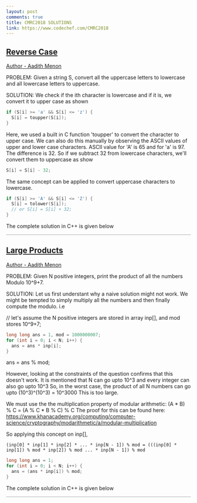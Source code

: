 ```yaml
---
layout: post
comments: true
title: CMRC2018 SOLUTIONS
link: https://www.codechef.com/CMRC2018
---
```


## [Reverse Case](https://www.codechef.com/problems/REVCASE)

[Author - Aadith Menon](https://github.com/adithm)

PROBLEM: Given a string S, convert all the uppercase letters to lowercase and all lowercase letters to uppercase.

SOLUTION:
We check if the ith character is lowercase and if it is, we convert it to upper case as shown

```C
if (S[i] >= 'a' && S[i] <= 'z') {
  S[i] = toupper(S[i]);
}
```

Here, we used a built in C function 'toupper' to convert the character to upper case. We can also do this
manually by observing the ASCII values of upper and lower case characters. 
ASCII value for 'A' is 65 and for 'a' is 97. The difference is 32. So if we subtract 32 from lowercase
characters, we'll convert them to uppercase as show

```C
S[i] = S[i] - 32;
```

The same concept can be applied to convert uppercase characters to lowercase.

```C
if (S[i] >= 'A' && S[i] <= 'Z') {
  S[i] = tolower(S[i]);
  // or S[i] = S[i] + 32;
}
```

The complete solution in C++ is given below

<script src="https://gist.github.com/ajish097/2e87276cf0db680e5fbdfaf393dbc515.js"></script>


<hr style="height:2px;border:none;color:#ccc;background-color:#ccc;" />

## [Large Products](https://www.codechef.com/problems/ANUPROD)

[Author - Aadith Menon](https://github.com/adithm)

PROBLEM: Given N positive integers, print the product of all the numbers Modulo 10^9+7.

SOLUTION: Let us first understant why a naive solution might not work. 
We might be tempted to simply multiply all the numbers and then finally compute the modulo. i.e

// let's assume the N positive integers are stored in array inp[], and mod stores 10^9+7;

```C
long long ans = 1, mod = 1000000007;
for (int i = 0; i < N; i++) {
  ans = ans * inp[i];
}
```

ans = ans % mod;

However, looking at the constraints of the question confirms that this doesn't work.
It is mentioned that N can go upto 10^3 and every integer can also go upto 10^3
So, in the worst case, the product of all N numbers can go upto (10^3)^(10^3) = 10^3000
This is too large. 

We must use the the multiplication property of modular arithmetic:
  (A * B) % C = (A % C * B % C) % C
The proof for this can be found here:
  https://www.khanacademy.org/computing/computer-science/cryptography/modarithmetic/a/modular-multiplication

So applying this concept on inp[],

```
(inp[0] * inp[1] * inp[2] * ... * inp[N - 1]) % mod = (((inp[0] * inp[1]) % mod * inp[2]) % mod ... * inp[N - 1]) % mod
```
```C
long long ans = 1;
for (int i = 0; i < N; i++) {
  ans = (ans * inp[i]) % mod;
}
```

The complete solution in C++ is given below

<script src="https://gist.github.com/ajish097/c0ee30b066d3f9d5762bed04e9cc8945.js"></script>

<hr style="height:2px;border:none;color:#ccc;background-color:#ccc;" />